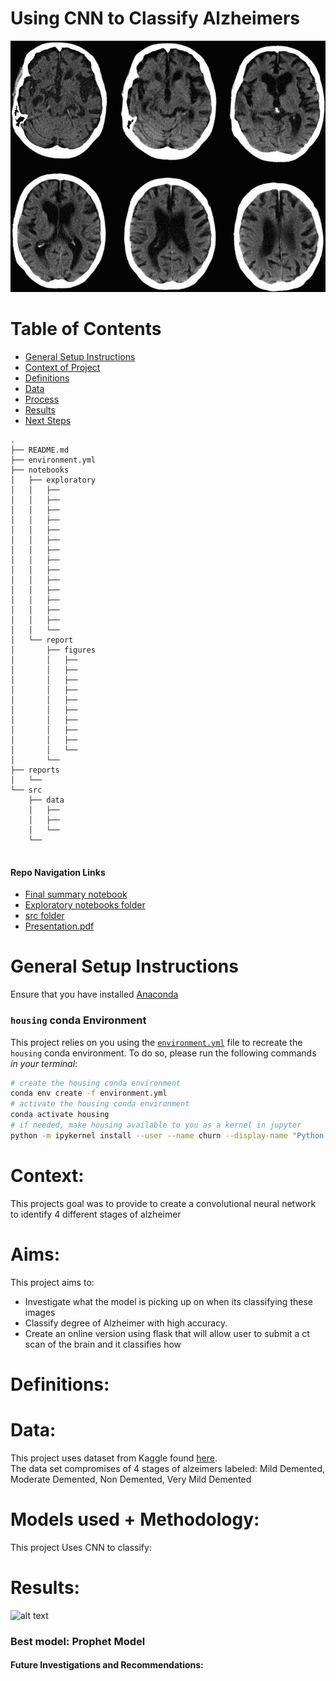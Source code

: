 # Using CNN to Classify Alzheimers
![alt text](/notebooks/report/figures/readmepic1.jpg)

# Table of Contents

<!--ts-->
 * [General Setup Instructions](https://github.com/howen7/Alzeimers#general-setup-instructions)
 * [Context of Project](https://github.com/howen7/Alzeimers#Context)
 * [Definitions](https://github.com/howen7/Alzeimersw#Definitions)
 * [Data](https://github.com/howen7/Alzeimers#Data)
 * [Process](https://github.com/howen7/Alzeimersmodels-used--methodology)
 * [Results](https://github.com/howen7/Alzeimers#Results)
 * [Next Steps](https://github.com/howen7/Alzeimers#Future-Investigations-and-Recommendations)
<!--te-->

```
.
├── README.md     
├── environment.yml
├── notebooks
│   ├── exploratory
│   │   ├── 
│   │   ├── 
│   │   ├── 
│   │   ├── 
│   │   ├── 
│   │   ├── 
│   │   ├── 
│   │   ├──
│   │   ├── 
│   │   ├── 
│   │   ├── 
│   │   ├── 
│   │   ├──
│   │   ├──
│   │   └── 
│   └── report
│       ├── figures
│       │   ├── 
│       │   ├── 
│       │   ├── 
│       │   ├── 
│       │   ├── 
│       │   ├── 
│       │   ├── 
│       │   ├──
│       │   ├──
│       │   └── 
│       └── 
├── reports
│   └── 
└── src
    ├── data
    │   ├── 
    │   ├── 
    │   └── 
    └──
    

```
#### Repo Navigation Links 
 - [Final summary notebook](https://github.com/howen7/Alzeimerstree/main/notebooks/report/final_notebook.ipynb)
 - [Exploratory notebooks folder](https://github.com/howen7/Alzeimers/tree/main/notebooks/exploratory)
 - [src folder](https://github.com/howen7/Alzeimerstree/main/src)
 - [Presentation.pdf](https://github.com/howen7/Alzeimerstree/main/reports)
 
# General Setup Instructions 

Ensure that you have installed [Anaconda](https://docs.anaconda.com/anaconda/install/) 

### `housing` conda Environment

This project relies on you using the [`environment.yml`](environment.yml) file to recreate the `housing` conda environment. To do so, please run the following commands *in your terminal*:
```bash
# create the housing conda environment
conda env create -f environment.yml
# activate the housing conda environment
conda activate housing
# if needed, make housing available to you as a kernel in jupyter
python -m ipykernel install --user --name churn --display-name "Python 3 (alzeimers)"
```
# Context:

This projects goal was to provide to create a convolutional neural network to identify 4 different stages of alzheimer

# Aims:

This project aims to:<br>

- Investigate what the model is picking up on when its classifying these images<br>
- Classify degree of Alzheimer with high accuracy.<br>
- Create an online version using flask that will allow user to submit a ct scan of the brain and it classifies how <br>
    
# Definitions:



# Data:

This project uses dataset from Kaggle found [here](https://www.kaggle.com/tourist55/alzheimers-dataset-4-class-of-images).<br>
The data set compromises of 4 stages of alzeimers labeled: Mild Demented, Moderate Demented, Non Demented, Very Mild Demented


# Models used + Methodology:

This project Uses CNN to classify:<br>



    
# Results:
![alt text](/notebooks/report/figures/Model_performance.png)


### Best model: Prophet Model



#### Future Investigations and Recommendations:

